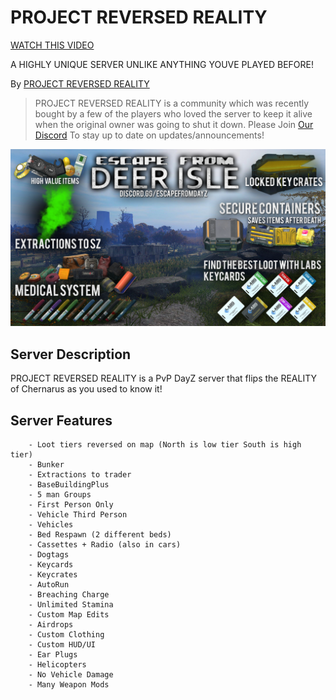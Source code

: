# PROJECT REVERSED REALITY

[WATCH THIS VIDEO ](https://youtu.be/mJ4AHqEFoXg?si=4oX9LWGT_Z5gkCcz "Video")
 
A HIGHLY UNIQUE SERVER UNLIKE ANYTHING YOUVE PLAYED BEFORE!

By [PROJECT REVERSED REALITY](https://discord.gg/bDWnVPQW8h "PROJECT REVERSED REALITY Discord")

> PROJECT REVERSED REALITY is a community which was recently bought by a few of the players who loved the server to keep it alive when the original owner was going to shut it down. Please Join [Our Discord](https://discord.gg/bDWnVPQW8h "PROJECT REVERSED REALITY Discord") To stay up to date on updates/announcements!

 ![alt text](https://github.com/Mitch3902/Escape-From-DeerIsle/blob/main/Escape_From_DayZ_DeerIsle.png?raw=true "Loading Screen")

## Server Description

PROJECT REVERSED REALITY is a PvP DayZ server that flips the REALITY of Chernarus as you used to know it!

## Server Features
        - Loot tiers reversed on map (North is low tier South is high tier)
        - Bunker
        - Extractions to trader
        - BaseBuildingPlus
        - 5 man Groups
        - First Person Only
        - Vehicle Third Person
        - Vehicles
        - Bed Respawn (2 different beds)
        - Cassettes + Radio (also in cars)
        - Dogtags
        - Keycards
        - Keycrates
        - AutoRun
        - Breaching Charge
        - Unlimited Stamina
        - Custom Map Edits
        - Airdrops
        - Custom Clothing
        - Custom HUD/UI
        - Ear Plugs
        - Helicopters
        - No Vehicle Damage
        - Many Weapon Mods


